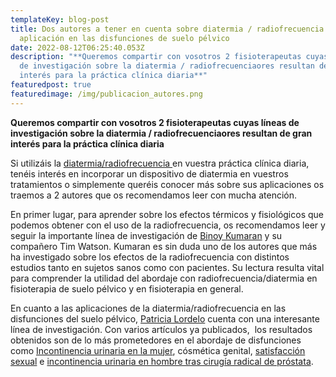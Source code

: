 ```yaml
---
templateKey: blog-post
title: Dos autores a tener en cuenta sobre diatermia / radiofrecuencia y su
  aplicación en las disfunciones de suelo pélvico
date: 2022-08-12T06:25:40.053Z
description: "**Queremos compartir con vosotros 2 fisioterapeutas cuyas líneas
  de investigación sobre la diatermia / radiofrecuenciaores resultan de gran
  interés para la práctica clínica diaria**"
featuredpost: true
featuredimage: /img/publicacion_autores.png
---
```

**Queremos compartir con vosotros 2 fisioterapeutas cuyas líneas de investigación sobre la diatermia / radiofrecuenciaores resultan de gran interés para la práctica clínica diaria**

Si utilizáis la [diatermia/radiofrecuencia ](https://www.fisioterapiasuelopelvico.com/tecnicas/diatermia-radiofrecuencia#)en vuestra práctica clínica diaria, tenéis interés en incorporar un dispositivo de diatermia en vuestros tratamientos o simplemente queréis conocer más sobre sus aplicaciones os traemos a 2 autores que os recomendamos leer con mucha atención.

En primer lugar, para aprender sobre los efectos térmicos y fisiológicos que podemos obtener con el uso de la radiofrecuencia, os recomendamos leer y seguir la importante línea de investigación de [Binoy Kumaran](https://www.researchgate.net/profile/Binoy-Kumaran) y su compañero Tim Watson. Kumaran es sin duda uno de los autores que más ha investigado sobre los efectos de la radiofrecuencia con distintos estudios tanto en sujetos sanos como con pacientes. Su lectura resulta vital para comprender la utilidad del abordaje con radiofrecuencia/diatermia en fisioterapia de suelo pélvico y en fisioterapia en general.

En cuanto a las aplicaciones de la diatermia/radiofrecuencia en las disfunciones del suelo pélvico, [Patricia Lordelo](https://patricialordelo.com/) cuenta con una interesante línea de investigación. Con varios artículos ya publicados,  los resultados obtenidos son de lo más prometedores en el abordaje de disfunciones como [Incontinencia urinaria en la mujer](https://www.fisioterapiasuelopelvico.com/pacientes/mujeres/incontinencia-urinaria), cósmética genital, [satisfacción sexual](https://www.fisioterapiasuelopelvico.com/pacientes/mujeres/dolor-relaciones-sexuales-dispareunia) e [incontinencia urinaria en hombre tras cirugía radical de próstata](https://www.fisioterapiasuelopelvico.com/pacientes/hombres/incontinencia-urinaria).